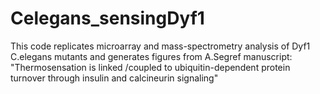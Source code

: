 # Celegans_sensingDyf1

This code replicates microarray and mass-spectrometry analysis of Dyf1 C.elegans mutants and generates figures from A.Segref manuscript: 
 "Thermosensation is linked /coupled to ubiquitin-dependent protein turnover through insulin and calcineurin signaling"
